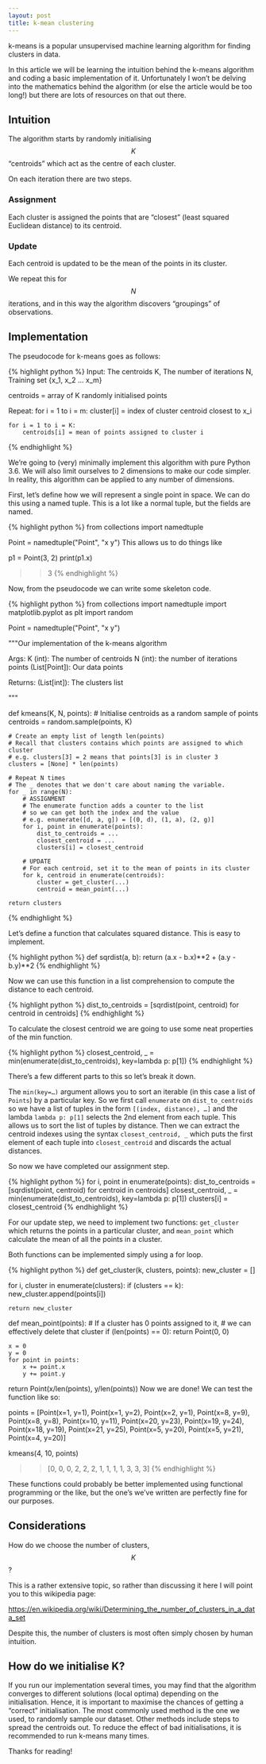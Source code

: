 ```yaml
---
layout: post
title: k-mean clustering
---
```


k-means is a popular unsupervised machine learning algorithm for finding clusters in data.

In this article we will be learning the intuition behind the k-means algorithm and coding a basic implementation of it. Unfortunately I won’t be delving into the mathematics behind the algorithm (or else the article would be too long!) but there are lots of resources on that out there.

## Intuition
The algorithm starts by randomly initialising $$K$$ “centroids” which act as the centre of each cluster.



On each iteration there are two steps.

### Assignment

Each cluster is assigned the points that are “closest” (least squared Euclidean distance) to its centroid.

### Update

Each centroid is updated to be the mean of the points in its cluster.



We repeat this for $$N$$ iterations, and in this way the algorithm discovers “groupings” of observations.



## Implementation
The pseudocode for k-means goes as follows:

{% highlight python %}
Input: The centroids K, 
       The number of iterations N, 
       Training set {x_1, x_2 ... x_m}

centroids = array of K randomly initialised points

Repeat:
    for i = 1 to i = m:
        cluster[i] = index of cluster centroid closest to x_i

    for i = 1 to i = K:
        centroids[i] = mean of points assigned to cluster i
{% endhighlight %}

We’re going to (very) minimally implement this algorithm with pure Python 3.6. We will also limit ourselves to 2 dimensions to make our code simpler. In reality, this algorithm can be applied to any number of dimensions.

First, let’s define how we will represent a single point in space. We can do this using a named tuple. This is a lot like a normal tuple, but the fields are named.

{% highlight python %}
from collections import namedtuple

Point = namedtuple("Point", "x y")
This allows us to do things like

p1 = Point(3, 2)
print(p1.x)

>> 3
{% endhighlight %}

Now, from the pseudocode we can write some skeleton code.

{% highlight python %}
from collections import namedtuple
import matplotlib.pyplot as plt
import random

Point = namedtuple("Point", "x y")

"""Our implementation of the k-means algorithm

Args:
    K (int): The number of centroids
    N (int): the number of iterations
    points (List[Point]): Our data points

Returns:
    (List[int]): The clusters list

"""

def kmeans(K, N, points):
    # Initialise centroids as a random sample of points
    centroids = random.sample(points, K)

    # Create an empty list of length len(points)
    # Recall that clusters contains which points are assigned to which cluster
    # e.g. clusters[3] = 2 means that points[3] is in cluster 3
    clusters = [None] * len(points)

    # Repeat N times
    # The _ denotes that we don't care about naming the variable.
    for _ in range(N):
        # ASSIGNMENT
        # The enumerate function adds a counter to the list
        # so we can get both the index and the value
        # e.g. enumerate([d, a, g]) = [(0, d), (1, a), (2, g)]
        for i, point in enumerate(points):
            dist_to_centroids = ...
            closest_centroid = ...
            clusters[i] = closest_centroid

        # UPDATE
        # For each centroid, set it to the mean of points in its cluster
        for k, centroid in enumerate(centroids):
            cluster = get_cluster(...)
            centroid = mean_point(...)

    return clusters
{% endhighlight %}

Let’s define a function that calculates squared distance. This is easy to implement.

{% highlight python %}
def sqrdist(a, b):
    return (a.x - b.x)**2 + (a.y - b.y)**2
{% endhighlight %}

Now we can use this function in a list comprehension to compute the distance to each centroid.

{% highlight python %}
dist_to_centroids = [sqrdist(point, centroid) for centroid in centroids]
{% endhighlight %}

To calculate the closest centroid we are going to use some neat properties of the min function.

{% highlight python %}
closest_centroid, _ = min(enumerate(dist_to_centroids), key=lambda p: p[1])
{% endhighlight %}

There’s a few different parts to this so let’s break it down.

The `min(key=…)` argument allows you to sort an iterable (in this case a list of `Points`) by a particular key. So we first call `enumerate` on `dist_to_centroids` so we have a list of tuples in the form `[(index, distance), …]` and the lambda `lambda p: p[1]` selects the 2nd element from each tuple. This allows us to sort the list of tuples by distance. Then we can extract the centroid indexes using the syntax `closest_centroid, _` which puts the first element of each tuple into `closest_centroid` and discards the actual distances.

So now we have completed our assignment step.

{% highlight python %}
for i, point in enumerate(points):
    dist_to_centroids = [sqrdist(point, centroid) for centroid in centroids]
    closest_centroid, _ = min(enumerate(dist_to_centroids), key=lambda p: p[1])
    clusters[i] = closest_centroid
{% endhighlight %}

For our update step, we need to implement two functions: `get_cluster` which returns the points in a particular cluster, and `mean_point` which calculate the mean of all the points in a cluster.

Both functions can be implemented simply using a for loop.

{% highlight python %}
def get_cluster(k, clusters, points):
    new_cluster = []

for i, cluster in enumerate(clusters):
    if (clusters == k):
    new_cluster.append(points[i])

    return new_cluster
def mean_point(points):
    # If a cluster has 0 points assigned to it,
    # we can effectively delete that cluster
    if (len(points) == 0):
        return Point(0, 0)

    x = 0
    y = 0
    for point in points:
        x += point.x
        y += point.y

return Point(x/len(points), y/len(points))
Now we are done! We can test the function like so:

points = [Point(x=1, y=1),
Point(x=1, y=2),
Point(x=2, y=1),
Point(x=8, y=9),
Point(x=8, y=8),
Point(x=10, y=11),
Point(x=20, y=23),
Point(x=19, y=24),
Point(x=18, y=19),
Point(x=21, y=25),
Point(x=5, y=20),
Point(x=5, y=21),
Point(x=4, y=20)]

kmeans(4, 10, points)

>> [0, 0, 0, 2, 2, 2, 1, 1, 1, 1, 3, 3, 3]
{% endhighlight %}

These functions could probably be better implemented using functional programming or the like, but the one’s we’ve written are perfectly fine for our purposes.

## Considerations

How do we choose the number of clusters, $$K$$?

This is a rather extensive topic, so rather than discussing it here I will point you to this wikipedia page:

<https://en.wikipedia.org/wiki/Determining_the_number_of_clusters_in_a_data_set>

Despite this, the number of clusters is most often simply chosen by human intuition.

## How do we initialise K?

If you run our implementation several times, you may find that the algorithm converges to different solutions (local optima) depending on the initialisation. Hence, it is important to maximise the chances of getting a “correct” initialisation. The most commonly used method is the one we used, to randomly sample our dataset. Other methods include steps to spread the centroids out. To reduce the effect of bad initialisations, it is recommended to run k-means many times.

Thanks for reading!


